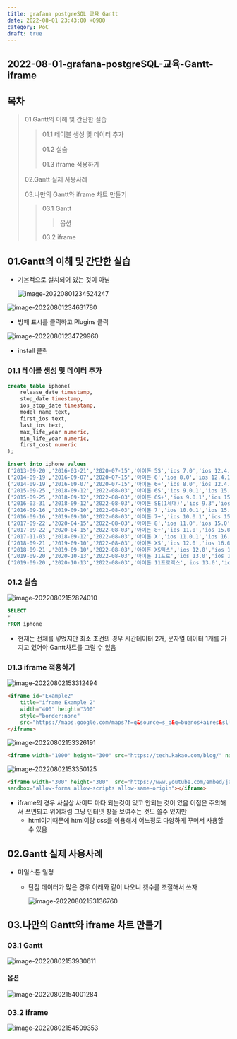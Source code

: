 ```yaml
---
title: grafana postgreSQL 교육 Gantt
date: 2022-08-01 23:43:00 +0900
category: PoC
draft: true
---
```


## 2022-08-01-grafana-postgreSQL-교육-Gantt-iframe

## 목차

> 01.Gantt의  이해 및 간단한 실습
>
> > 01.1 테이블 생성 및 데이터 추가
> >
> > 01.2 실습
> >
> > 01.3 iframe 적용하기
>
> 02.Gantt 실제 사용사례
>
> 03.나만의  Gantt와 iframe 차트 만들기
>
> > 03.1 Gantt
> >
> > > 옵션
> >
> > 03.2 iframe

## 01.Gantt의  이해 및 간단한 실습

- 기본적으로 설치되어 있는 것이 아님

  ![image-20220801234524247](../../assets/img/post/2022-08-01-grafana-postgreSQL-교육-Gantt/image-20220801234524247.png)

![image-20220801234631780](../../assets/img/post/2022-08-01-grafana-postgreSQL-교육-Gantt/image-20220801234631780.png)

- 방패 표시를 클릭하고 Plugins 클릭

![image-20220801234729960](../../assets/img/post/2022-08-01-grafana-postgreSQL-교육-Gantt/image-20220801234729960.png)

- install 클릭

### 01.1 테이블 생성 및 데이터 추가

```sql
create table iphone(
	release_date timestamp,
	stop_date timestamp,
	ios_stop_date timestamp,
	model_name text,
	first_ios text,
	last_ios text,
	max_life_year numeric,
	min_life_year numeric,
	first_cost numeric
);

insert into iphone values
('2013-09-20','2016-03-21','2020-07-15','아이폰 5S','ios 7.0','ios 12.4.1',5,3,849),
('2014-09-19','2016-09-07','2020-07-15','아이폰 6','ios 8.0','ios 12.4.1',4,3,849),
('2014-09-19','2016-09-07','2020-07-15','아이폰 6+','ios 8.0','ios 12.4.1',4,3,949),
('2015-09-25','2018-09-12','2022-08-03','아이폰 6S','ios 9.0.1','ios 15.0',6,3,849),
('2015-09-25','2018-09-12','2022-08-03','아이폰 6S+','ios 9.0.1','ios 15.0',6,3,949),
('2016-03-31','2018-09-12','2022-08-03','아이폰 SE(1세대)','ios 9.3','ios 15.0',6,3,499),
('2016-09-16','2019-09-10','2022-08-03','아이폰 7','ios 10.0.1','ios 15.0',5,2,849),
('2016-09-16','2019-09-10','2022-08-03','아이폰 7+','ios 10.0.1','ios 15.0',5,2,969),
('2017-09-22','2020-04-15','2022-08-03','아이폰 8','ios 11.0','ios 15.0',4,2,849),
('2017-09-22','2020-04-15','2022-08-03','아이폰 8+','ios 11.0','ios 15.0',4,2,949),
('2017-11-03','2018-09-12','2022-08-03','아이폰 X','ios 11.0.1','ios 16.0',4,3,1149),
('2018-09-21','2019-09-10','2022-08-03','아이폰 XS','ios 12.0','ios 16.0',3,2,1349),
('2018-09-21','2019-09-10','2022-08-03','아이폰 XS맥스','ios 12.0','ios 16.0',3,2,1449),
('2019-09-20','2020-10-13','2022-08-03','아이폰 11프로','ios 13.0','ios 16.0',2,2,1349),
('2019-09-20','2020-10-13','2022-08-03','아이폰 11프로맥스','ios 13.0','ios 16.0',2,2,1449);
```

### 01.2 실습

![image-20220802152824010](../../assets/img/post/2022-08-01-grafana-postgreSQL-교육-Gantt-iframe/image-20220802152824010.png)

```sql
SELECT 
*
FROM iphone
```

- 현재는 전체를 넣었지만 최소 조건의 경우 시간데이터 2개, 문자열 데이터 1개를 가지고 있어야 Gantt차트를 그릴 수 있음

### 01.3 iframe 적용하기

![image-20220802153312494](../../assets/img/post/2022-08-01-grafana-postgreSQL-교육-Gantt-iframe/image-20220802153312494.png)

```html
<iframe id="Example2"
    title="iframe Example 2"
    width="400" height="300"
    style="border:none"
    src="https://maps.google.com/maps?f=q&source=s_q&q=buenos+aires&sll=37.0625,-95.677068&sspn=37.27489,127.08056&t=h&hnear=Buenos+Aires,+Argentina&z=11&ll=-34.603723,-58.381593&output=embed">
</iframe>
```

![image-20220802153326191](../../assets/img/post/2022-08-01-grafana-postgreSQL-교육-Gantt-iframe/image-20220802153326191.png)

```html
<iframe width="1000" height="300" src="https://tech.kakao.com/blog/" name="test" id="test" frameborder="1" scrolling="yes" align="left">이 브라우저는 iframe을 지원하지 않습니다</iframe>
```

![image-20220802153350125](../../assets/img/post/2022-08-01-grafana-postgreSQL-교육-Gantt-iframe/image-20220802153350125.png)

```html
<iframe width="300" height="300"  src="https://www.youtube.com/embed/jaxUumCpt_E"
sandbox="allow-forms allow-scripts allow-same-origin"></iframe>
```

- iframe의 경우 사실상 사이트 마다 되는것이 있고 안되는 것이 있음 이점은 주의해서 쓰면되고 위에처럼 그냥 인터넷 창을 보여주는 것도 쓸수 있지만
  - html이기때문에 html이랑 css를 이용해서 어느정도 다양하게 꾸며서 사용할 수 있음 

## 02.Gantt 실제 사용사례

- 마일스톤 일정

  - 단점 데이터가  많은 경우 아래와 같이 나오니 갯수를 조절해서 쓰자

    ![image-20220802153136760](../../assets/img/post/2022-08-01-grafana-postgreSQL-교육-Gantt-iframe/image-20220802153136760.png)

## 03.나만의  Gantt와 iframe 차트 만들기

### 03.1 Gantt

![image-20220802153930611](../../assets/img/post/2022-08-01-grafana-postgreSQL-교육-Gantt-iframe/image-20220802153930611.png)

#### 옵션

![image-20220802154001284](../../assets/img/post/2022-08-01-grafana-postgreSQL-교육-Gantt-iframe/image-20220802154001284.png)

### 03.2 iframe



![image-20220802154509353](../../assets/img/post/2022-08-01-grafana-postgreSQL-교육-Gantt-iframe/image-20220802154509353.png)

